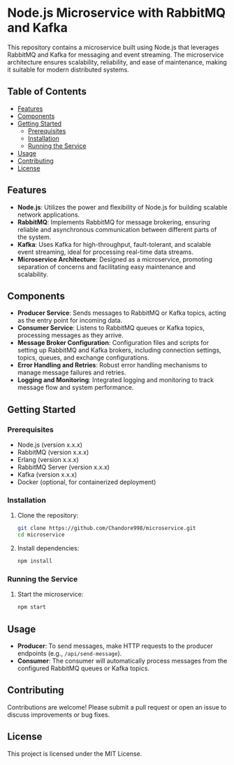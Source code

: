 # Node.js Microservice with RabbitMQ and Kafka

This repository contains a microservice built using Node.js that leverages RabbitMQ and Kafka for messaging and event streaming. The microservice architecture ensures scalability, reliability, and ease of maintenance, making it suitable for modern distributed systems.

## Table of Contents

- [Features](#features)
- [Components](#components)
- [Getting Started](#getting-started)
  - [Prerequisites](#prerequisites)
  - [Installation](#installation)
  - [Running the Service](#running-the-service)
- [Usage](#usage)
- [Contributing](#contributing)
- [License](#license)

## Features

- **Node.js**: Utilizes the power and flexibility of Node.js for building scalable network applications.
- **RabbitMQ**: Implements RabbitMQ for message brokering, ensuring reliable and asynchronous communication between different parts of the system.
- **Kafka**: Uses Kafka for high-throughput, fault-tolerant, and scalable event streaming, ideal for processing real-time data streams.
- **Microservice Architecture**: Designed as a microservice, promoting separation of concerns and facilitating easy maintenance and scalability.

## Components

- **Producer Service**: Sends messages to RabbitMQ or Kafka topics, acting as the entry point for incoming data.
- **Consumer Service**: Listens to RabbitMQ queues or Kafka topics, processing messages as they arrive.
- **Message Broker Configuration**: Configuration files and scripts for setting up RabbitMQ and Kafka brokers, including connection settings, topics, queues, and exchange configurations.
- **Error Handling and Retries**: Robust error handling mechanisms to manage message failures and retries.
- **Logging and Monitoring**: Integrated logging and monitoring to track message flow and system performance.

## Getting Started

### Prerequisites

- Node.js (version x.x.x)
- RabbitMQ (version x.x.x)
- Erlang (version x.x.x)
- RabbitMQ Server (version x.x.x)
- Kafka (version x.x.x)
- Docker (optional, for containerized deployment)

### Installation

1. Clone the repository:
    ```bash
    git clone https://github.com/Chandore998/microservice.git
    cd microservice
    ```

2. Install dependencies:
    ```bash
    npm install
    ```

### Running the Service

1. Start the microservice:
    ```bash
    npm start
    ```

## Usage

- **Producer**: To send messages, make HTTP requests to the producer endpoints (e.g., `/api/send-message`).
- **Consumer**: The consumer will automatically process messages from the configured RabbitMQ queues or Kafka topics.

## Contributing

Contributions are welcome! Please submit a pull request or open an issue to discuss improvements or bug fixes.

## License

This project is licensed under the MIT License.
